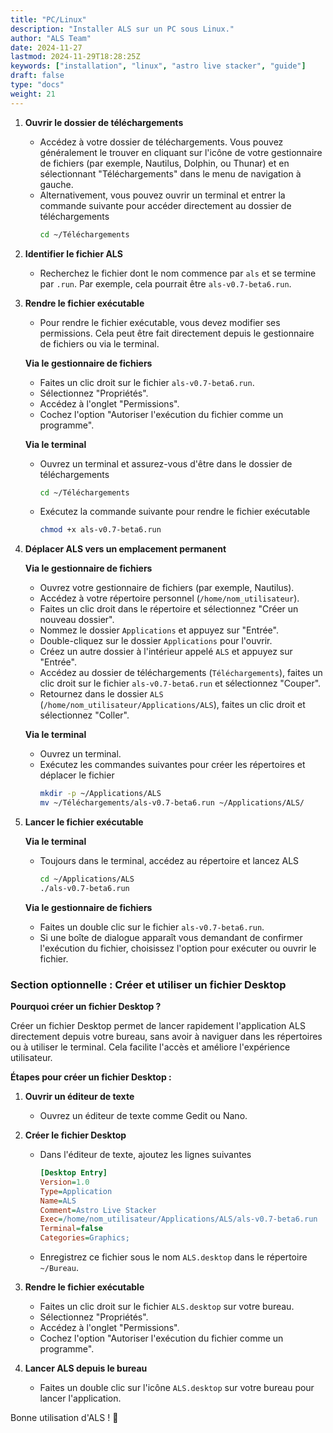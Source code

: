 ```yaml
---
title: "PC/Linux"
description: "Installer ALS sur un PC sous Linux."
author: "ALS Team"
date: 2024-11-27
lastmod: 2024-11-29T18:28:25Z
keywords: ["installation", "linux", "astro live stacker", "guide"]
draft: false
type: "docs"
weight: 21
---
```


1. **Ouvrir le dossier de téléchargements**
   - Accédez à votre dossier de téléchargements. Vous pouvez généralement le trouver en cliquant sur l'icône de votre gestionnaire de fichiers (par exemple, Nautilus, Dolphin, ou Thunar) et en sélectionnant "Téléchargements" dans le menu de navigation à gauche.
   - Alternativement, vous pouvez ouvrir un terminal et entrer la commande suivante pour accéder directement au dossier de téléchargements
     ```bash
     cd ~/Téléchargements
     ```

2. **Identifier le fichier ALS**
   - Recherchez le fichier dont le nom commence par `als` et se termine par `.run`. Par exemple, cela pourrait être `als-v0.7-beta6.run`.

3. **Rendre le fichier exécutable**
   - Pour rendre le fichier exécutable, vous devez modifier ses permissions. Cela peut être fait directement depuis le gestionnaire de fichiers ou via le terminal.
   
   **Via le gestionnaire de fichiers**
     - Faites un clic droit sur le fichier `als-v0.7-beta6.run`.
     - Sélectionnez "Propriétés".
     - Accédez à l'onglet "Permissions".
     - Cochez l'option "Autoriser l'exécution du fichier comme un programme".

   **Via le terminal**
     - Ouvrez un terminal et assurez-vous d'être dans le dossier de téléchargements
       ```bash
       cd ~/Téléchargements
       ```
     - Exécutez la commande suivante pour rendre le fichier exécutable
       ```bash
       chmod +x als-v0.7-beta6.run
       ```

4. **Déplacer ALS vers un emplacement permanent**

   **Via le gestionnaire de fichiers**
     - Ouvrez votre gestionnaire de fichiers (par exemple, Nautilus).
     - Accédez à votre répertoire personnel (`/home/nom_utilisateur`).
     - Faites un clic droit dans le répertoire et sélectionnez "Créer un nouveau dossier".
     - Nommez le dossier `Applications` et appuyez sur "Entrée".
     - Double-cliquez sur le dossier `Applications` pour l'ouvrir.
     - Créez un autre dossier à l'intérieur appelé `ALS` et appuyez sur "Entrée".
     - Accédez au dossier de téléchargements (`Téléchargements`), faites un clic droit sur le fichier `als-v0.7-beta6.run` et sélectionnez "Couper".
     - Retournez dans le dossier `ALS` (`/home/nom_utilisateur/Applications/ALS`), faites un clic droit et sélectionnez "Coller".

   **Via le terminal**
     - Ouvrez un terminal.
     - Exécutez les commandes suivantes pour créer les répertoires et déplacer le fichier
       ```bash
       mkdir -p ~/Applications/ALS
       mv ~/Téléchargements/als-v0.7-beta6.run ~/Applications/ALS/
       ```

5. **Lancer le fichier exécutable**

   **Via le terminal**
     - Toujours dans le terminal, accédez au répertoire et lancez ALS
       ```bash
       cd ~/Applications/ALS
       ./als-v0.7-beta6.run
       ```

   **Via le gestionnaire de fichiers**
     - Faites un double clic sur le fichier `als-v0.7-beta6.run`.
     - Si une boîte de dialogue apparaît vous demandant de confirmer l'exécution du fichier, choisissez l'option pour exécuter ou ouvrir le fichier.

### Section optionnelle : Créer et utiliser un fichier Desktop

**Pourquoi créer un fichier Desktop ?**

Créer un fichier Desktop permet de lancer rapidement l'application ALS directement depuis votre bureau, sans avoir à naviguer dans les répertoires ou à utiliser le terminal. Cela facilite l'accès et améliore l'expérience utilisateur.

**Étapes pour créer un fichier Desktop :**

1. **Ouvrir un éditeur de texte**
   - Ouvrez un éditeur de texte comme Gedit ou Nano.

2. **Créer le fichier Desktop**
   - Dans l'éditeur de texte, ajoutez les lignes suivantes
     ```ini
     [Desktop Entry]
     Version=1.0
     Type=Application
     Name=ALS
     Comment=Astro Live Stacker
     Exec=/home/nom_utilisateur/Applications/ALS/als-v0.7-beta6.run
     Terminal=false
     Categories=Graphics;
     ```
   - Enregistrez ce fichier sous le nom `ALS.desktop` dans le répertoire `~/Bureau`.

3. **Rendre le fichier exécutable**
   - Faites un clic droit sur le fichier `ALS.desktop` sur votre bureau.
   - Sélectionnez "Propriétés".
   - Accédez à l'onglet "Permissions".
   - Cochez l'option "Autoriser l'exécution du fichier comme un programme".

4. **Lancer ALS depuis le bureau**
   - Faites un double clic sur l'icône `ALS.desktop` sur votre bureau pour lancer l'application.

Bonne utilisation d'ALS ! 🚀

